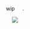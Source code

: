 <p align=center> wip⠀⠀. <p align=center>

<p align="center">
  <img src="https://i.pinimg.com/736x/f3/28/cb/f328cb5ed9f8a9d333567a3a81c17dba.jpg"/>
</p>
